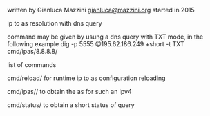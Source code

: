 written by Gianluca Mazzini gianluca@mazzini.org started in 2015

ip to as resolution with dns query

command may be given by usung a dns query with TXT mode, in the following example dig -p 5555 @195.62.186.249 +short -t TXT cmd/ipas/8.8.8.8/

list of commands

cmd/reload/ for runtime ip to as configuration reloading

cmd/ipas/<ipv4>/ to obtain the as for such an ipv4

cmd/status/ to obtain a short status of query

